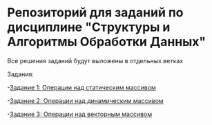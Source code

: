 # Репозиторий для заданий по дисциплине "Структуры и Алгоритмы Обработки Данных"
Все решения заданий будут выложены в отдельных ветках

Задания:

-[Задание 1: Операции над статическим массивом](https://github.com/Smirios/DSaA/tree/1-задание-статический-массив)

-[Задание 2: Операции над динамическим массивом](https://github.com/Smirios/DSaA/tree/2-задание-динамический-массив)

-[Задание 3: Операции над векторным массивом](https://github.com/Smirios/DSaA/tree/3-задание-векторный-массив)
